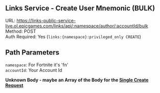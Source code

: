 ## Links Service - Create User Mnemonic (BULK)

URL: https://links-public-service-live.ol.epicgames.com/links/api/:namespace/author/:accountId/bulk \
Method: POST \
Auth Required: Yes (`links:{namespace}:privileged_only CREATE`)

## Path Parameters

`namespace`: For Fortnite it's 'fn' <br/>
`accountId`: Your Account Id

**Unknown Body - maybe an Array of the Body for the [Single Create Request](CreateMnemonic.md)**
